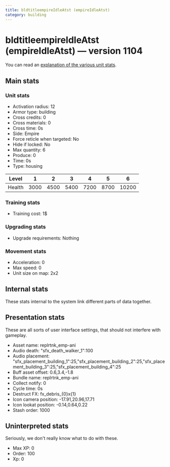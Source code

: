 ```yaml
---
title: bldtitleempireIdleAtst (empireIdleAtst)
category: building
---
```


# bldtitleempireIdleAtst (empireIdleAtst) — version 1104

You can read an [explanation  of the various unit stats](unitexplained.md).

## Main stats

### Unit stats

  * Activation radius: 12
  * Armor type: building
  * Cross credits: 0
  * Cross materials: 0
  * Cross time: 0s
  * Side: Empire
  * Force reticle when targeted: No
  * Hide if locked: No
  * Max quantity: 6
  * Produce: 0
  * Time: 0s
  * Type: housing

|Level |1   |2   |3   |4   |5   |6    |
|------|----|----|----|----|----|-----|
|Health|3000|4500|5400|7200|8700|10200|


### Training stats

  * Training cost: 1$

### Upgrading stats

  * Upgrade requirements: Nothing

### Movement stats

  * Acceleration: 0
  * Max speed: 0
  * Unit size on map: 2x2

## Internal stats

These stats internal to the system link different parts of data together.


## Presentation stats

These are all sorts of user interface settings, that should not interfere with gameplay.

  * Asset name: replrtnk_emp-ani
  * Audio death: "sfx_death_walker_1":100
  * Audio placement: "sfx_placement_building_1":25,"sfx_placement_building_2":25,"sfx_placement_building_3":25,"sfx_placement_building_4":25
  * Buff asset offset: 0.6,3.4,-1.8
  * Bundle name: replrtnk_emp-ani
  * Collect notify: 0
  * Cycle time: 0s
  * Destruct FX: fx_debris_{0}x{1}
  * Icon camera position: -17.91,20.96,17.71
  * Icon lookat position: -0.14,0.64,0.22
  * Stash order: 1000

## Uninterpreted stats

Seriously, we don't really know what to do with these.

  * Max XP: 0
  * Order: 100
  * Xp: 0

